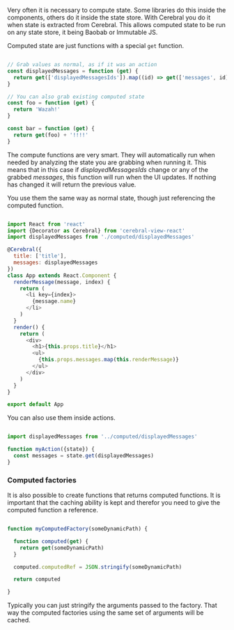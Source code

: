Very often it is necessary to compute state. Some libraries do this inside the components, others do it inside the state store. With Cerebral you do it when state is extracted from Cerebral. This allows computed state to be run on any state store, it being Baobab or Immutable JS.

Computed state are just functions with a special `get` function.
```javascript

// Grab values as normal, as if it was an action
const displayedMessages = function (get) {
  return get(['displayedMessagesIds']).map((id) => get(['messages', id]))
}

// You can also grab existing computed state
const foo = function (get) {
  return 'Wazah!'
}

const bar = function (get) {
  return get(foo) + '!!!!'
}

```

The compute functions are very smart. They will automatically run when needed by analyzing the state you are grabbing when running it. This means that in this case if *displayedMessagesIds* change or any of the grabbed *messages*, this function will run when the UI updates. If nothing has changed it will return the previous value.

You use them the same way as normal state, though just referencing the computed function.

```javascript

import React from 'react'
import {Decorator as Cerebral} from 'cerebral-view-react'
import displayedMessages from './computed/displayedMessages'

@Cerebral({
  title: ['title'],
  messages: displayedMessages
})
class App extends React.Component {
  renderMessage(message, index) {
    return (
      <li key={index}>
        {message.name}
      </li>
    )
  }
  render() {
    return (
      <div>
        <h1>{this.props.title}</h1>
        <ul>
          {this.props.messages.map(this.renderMessage)}
        </ul>
      </div>
    )
  }
}

export default App
```

You can also use them inside actions.

```javascript

import displayedMessages from '../computed/displayedMessages'

function myAction({state}) {
  const messages = state.get(displayedMessages)
}
```

### Computed factories
It is also possible to create functions that returns computed functions. It is important that the caching ability is kept and therefor you need to give the computed function a reference.

```javascript

function myComputedFactory(someDynamicPath) {

  function computed(get) {
    return get(someDynamicPath)
  }

  computed.computedRef = JSON.stringify(someDynamicPath)

  return computed

}
```

Typically you can just stringify the arguments passed to the factory. That way the computed factories using the same set of arguments will be cached.
